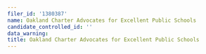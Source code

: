 ```yaml
---
filer_id: '1380387'
name: Oakland Charter Advocates for Excellent Public Schools
candidate_controlled_id: ''
data_warning: 
title: Oakland Charter Advocates for Excellent Public Schools
---
```

